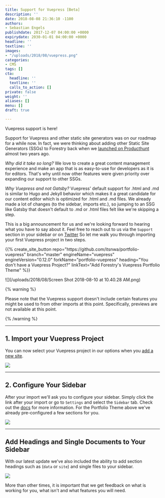 ```yaml
---
title: Support for Vuepress [Beta]
description: ''
date: 2018-08-08 21:36:10 -1100
authors:
- Sebastian Engels
publishdate: 2017-12-07 04:00:00 +0000
expirydate: 2030-01-01 04:00:00 +0000
headline: ''
textline: ''
images:
- "/uploads/2018/08/vuepress.png"
categories:
- CMS
tags: []
cta:
  headline: ''
  textline: ''
  calls_to_action: []
private: false
weight: ''
aliases: []
menu: []
draft: true

---
```

Vuepress support is here!

Support for Vuepress and other static site generators was on our roadmap for a while now. In fact, we were thinking about adding other Static Site Generators (SSGs) to Forestry back when we [launched on Producthunt](https://www.producthunt.com/posts/forestry#comment-320289 "launched on Producthunt") almost two years ago.

_Why did it take so long?_ We love to create a great content management experience and make an app that is as easy-to-use for developers as it is for editors. That's why until now other features were given priority over expanding our support to other SSGs.

_Why Vuepress and not Gatsby?_ Vuepress' default support for .html and .md is similar to Hugo and Jekyll behavior which makes it a great candidate for our content editor which is optimized for .html and .md files. We already made a lot of changes (to the sidebar, imports etc.), so jumping to an SSG like Gatsby that doesn't default to .md or .html files felt like we're skipping a step.

This is a big announcement for us and we're looking forward to hearing what you have to say about it. Feel free to reach out to us via the `Support` section in your sidebar or on [Twitter](https://twitter.com/forestryio) So let me walk you through importing your first Vuepress project in two steps.

<div id="ELEMENT_ID" data-proofer-ignore>
{{% create_site_button
repo="https://github.com/itsnwa/portfolio-vuepress"
branch="master"
engineName="vuepress"
engineVersion="0.12.0"
forkName="portfolio-vuepress"
heading="You don't have a Vuepress Project?"
linkText="Add Forestry's Vuepress Portfolio Theme" %}}
</div>

![](/uploads/2018/08/Screen Shot 2018-08-10 at 10.40.28 AM.png)

{% warning %}

Please note that the Vuepress support doesn't include certain features you might be used to from other imports at this point. Specifically, previews are not available at this point.

{% /warning %}

***

## 1. Import your Vuepress Project

You can now select your Vuepress project in our options when you [add a new site](https://app.forestry.io/dashboard/#add-site).

![](/uploads/2018/08/import-vuepress-2.png)

***

## 2. Configure Your Sidebar

After your import we'll ask you to configure your sidebar. Simply click the link after your import or go to `Settings` and select the `Sidebar` tab. Check out the [docs](https://forestry.io/docs/settings/content-sections/) for more information. For the Portfolio Theme above we've already pre-configured a few sections for you.

![](/uploads/2018/08/docs-configuration.png)

***

## Add Headings and Single Documents to Your Sidebar

With our latest update we've also included the ability to add section headings such as (`data` or `site`) and single files to your sidebar.

![](/uploads/2018/08/sidebar-headings-1.png)

More than other times, it is important that we get feedback on what is working for you, what isn't and what features you will need.